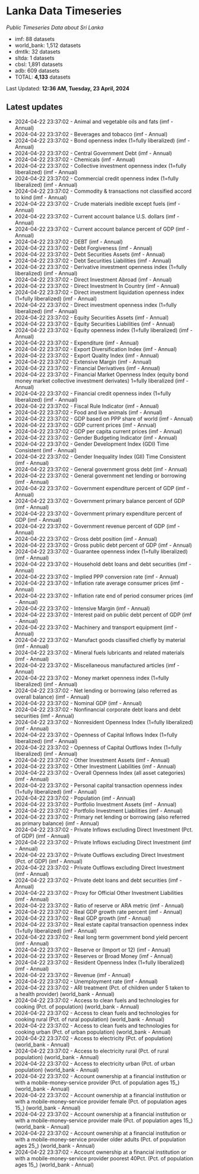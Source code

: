 # Lanka Data Timeseries
*Public Timeseries Data about Sri Lanka*

* imf: 88 datasets
* world_bank: 1,512 datasets
* dmtlk: 32 datasets
* sltda: 1 datasets
* cbsl: 1,891 datasets
* adb: 609 datasets
* TOTAL: **4,133** datasets

Last Updated: **12:36 AM, Tuesday, 23 April, 2024**

## Latest updates

* 2024-04-22 23:37:02 - Animal and vegetable oils and fats (imf - Annual)
* 2024-04-22 23:37:02 - Beverages and tobacco (imf - Annual)
* 2024-04-22 23:37:02 - Bond openness index (1=fully liberalized) (imf - Annual)
* 2024-04-22 23:37:02 - Central Government Debt (imf - Annual)
* 2024-04-22 23:37:02 - Chemicals (imf - Annual)
* 2024-04-22 23:37:02 - Collective investment openness index (1=fully liberalized) (imf - Annual)
* 2024-04-22 23:37:02 - Commercial credit openness index (1=fully liberalized) (imf - Annual)
* 2024-04-22 23:37:02 - Commodity & transactions not classified accord to kind (imf - Annual)
* 2024-04-22 23:37:02 - Crude materials inedible except fuels (imf - Annual)
* 2024-04-22 23:37:02 - Current account balance U.S. dollars (imf - Annual)
* 2024-04-22 23:37:02 - Current account balance percent of GDP (imf - Annual)
* 2024-04-22 23:37:02 - DEBT (imf - Annual)
* 2024-04-22 23:37:02 - Debt Forgiveness (imf - Annual)
* 2024-04-22 23:37:02 - Debt Securities Assets (imf - Annual)
* 2024-04-22 23:37:02 - Debt Securities Liabilities (imf - Annual)
* 2024-04-22 23:37:02 - Derivative investment openness index (1=fully liberalized) (imf - Annual)
* 2024-04-22 23:37:02 - Direct Investment Abroad (imf - Annual)
* 2024-04-22 23:37:02 - Direct Investment In Country (imf - Annual)
* 2024-04-22 23:37:02 - Direct investment liquidation openness index (1=fully liberalized) (imf - Annual)
* 2024-04-22 23:37:02 - Direct investment openness index (1=fully liberalized) (imf - Annual)
* 2024-04-22 23:37:02 - Equity Securities Assets (imf - Annual)
* 2024-04-22 23:37:02 - Equity Securities Liabilities (imf - Annual)
* 2024-04-22 23:37:02 - Equity openness index (1=fully liberalized) (imf - Annual)
* 2024-04-22 23:37:02 - Expenditure (imf - Annual)
* 2024-04-22 23:37:02 - Export Diversification Index (imf - Annual)
* 2024-04-22 23:37:02 - Export Quality Index (imf - Annual)
* 2024-04-22 23:37:02 - Extensive Margin (imf - Annual)
* 2024-04-22 23:37:02 - Financial Derivatives (imf - Annual)
* 2024-04-22 23:37:02 - Financial Market Openness Index (equity bond money market collective investment derivates) 1=fully liberalized (imf - Annual)
* 2024-04-22 23:37:02 - Financial credit openness index (1=fully liberalized) (imf - Annual)
* 2024-04-22 23:37:02 - Fiscal Rule Indicator (imf - Annual)
* 2024-04-22 23:37:02 - Food and live animals (imf - Annual)
* 2024-04-22 23:37:02 - GDP based on PPP share of world (imf - Annual)
* 2024-04-22 23:37:02 - GDP current prices (imf - Annual)
* 2024-04-22 23:37:02 - GDP per capita current prices (imf - Annual)
* 2024-04-22 23:37:02 - Gender Budgeting Indicator (imf - Annual)
* 2024-04-22 23:37:02 - Gender Development Index (GDI) Time Consistent (imf - Annual)
* 2024-04-22 23:37:02 - Gender Inequality Index (GII) Time Consistent (imf - Annual)
* 2024-04-22 23:37:02 - General government gross debt (imf - Annual)
* 2024-04-22 23:37:02 - General government net lending or borrowing (imf - Annual)
* 2024-04-22 23:37:02 - Government expenditure percent of GDP (imf - Annual)
* 2024-04-22 23:37:02 - Government primary balance percent of GDP (imf - Annual)
* 2024-04-22 23:37:02 - Government primary expenditure percent of GDP (imf - Annual)
* 2024-04-22 23:37:02 - Government revenue percent of GDP (imf - Annual)
* 2024-04-22 23:37:02 - Gross debt position (imf - Annual)
* 2024-04-22 23:37:02 - Gross public debt percent of GDP (imf - Annual)
* 2024-04-22 23:37:02 - Guarantee openness index (1=fully liberalized) (imf - Annual)
* 2024-04-22 23:37:02 - Household debt loans and debt securities (imf - Annual)
* 2024-04-22 23:37:02 - Implied PPP conversion rate (imf - Annual)
* 2024-04-22 23:37:02 - Inflation rate average consumer prices (imf - Annual)
* 2024-04-22 23:37:02 - Inflation rate end of period consumer prices (imf - Annual)
* 2024-04-22 23:37:02 - Intensive Margin (imf - Annual)
* 2024-04-22 23:37:02 - Interest paid on public debt percent of GDP (imf - Annual)
* 2024-04-22 23:37:02 - Machinery and transport equipment (imf - Annual)
* 2024-04-22 23:37:02 - Manufact goods classified chiefly by material (imf - Annual)
* 2024-04-22 23:37:02 - Mineral fuels lubricants and related materials (imf - Annual)
* 2024-04-22 23:37:02 - Miscellaneous manufactured articles (imf - Annual)
* 2024-04-22 23:37:02 - Money market openness index (1=fully liberalized) (imf - Annual)
* 2024-04-22 23:37:02 - Net lending or borrowing (also referred as overall balance) (imf - Annual)
* 2024-04-22 23:37:02 - Nominal GDP (imf - Annual)
* 2024-04-22 23:37:02 - Nonfinancial corporate debt loans and debt securities (imf - Annual)
* 2024-04-22 23:37:02 - Nonresident Openness Index (1=fully liberalized) (imf - Annual)
* 2024-04-22 23:37:02 - Openness of Capital Inflows Index (1=fully liberalized) (imf - Annual)
* 2024-04-22 23:37:02 - Openness of Capital Outflows Index (1=fully liberalized) (imf - Annual)
* 2024-04-22 23:37:02 - Other Investment Assets (imf - Annual)
* 2024-04-22 23:37:02 - Other Investment Liabilities (imf - Annual)
* 2024-04-22 23:37:02 - Overall Openness Index (all asset categories) (imf - Annual)
* 2024-04-22 23:37:02 - Personal capital transaction openness index (1=fully liberalized) (imf - Annual)
* 2024-04-22 23:37:02 - Population (imf - Annual)
* 2024-04-22 23:37:02 - Portfolio Investment Assets (imf - Annual)
* 2024-04-22 23:37:02 - Portfolio Investment Liabilities (imf - Annual)
* 2024-04-22 23:37:02 - Primary net lending or borrowing (also referred as primary balance) (imf - Annual)
* 2024-04-22 23:37:02 - Private Inflows excluding Direct Investment (Pct. of GDP) (imf - Annual)
* 2024-04-22 23:37:02 - Private Inflows excluding Direct Investment (imf - Annual)
* 2024-04-22 23:37:02 - Private Outflows excluding Direct Investment (Pct. of GDP) (imf - Annual)
* 2024-04-22 23:37:02 - Private Outflows excluding Direct Investment (imf - Annual)
* 2024-04-22 23:37:02 - Private debt loans and debt securities (imf - Annual)
* 2024-04-22 23:37:02 - Proxy for Official Other Investment Liabilities (imf - Annual)
* 2024-04-22 23:37:02 - Ratio of reserve or ARA metric (imf - Annual)
* 2024-04-22 23:37:02 - Real GDP growth rate percent (imf - Annual)
* 2024-04-22 23:37:02 - Real GDP growth (imf - Annual)
* 2024-04-22 23:37:02 - Real estate capital transaction openness index (1=fully liberalized) (imf - Annual)
* 2024-04-22 23:37:02 - Real long term government bond yield percent (imf - Annual)
* 2024-04-22 23:37:02 - Reserve or (Import or 12) (imf - Annual)
* 2024-04-22 23:37:02 - Reserves or Broad Money (imf - Annual)
* 2024-04-22 23:37:02 - Resident Openness Index (1=fully liberalized) (imf - Annual)
* 2024-04-22 23:37:02 - Revenue (imf - Annual)
* 2024-04-22 23:37:02 - Unemployment rate (imf - Annual)
* 2024-04-22 23:37:02 - ARI treatment (Pct. of children under 5 taken to a health provider) (world_bank - Annual)
* 2024-04-22 23:37:02 - Access to clean fuels and technologies for cooking (Pct. of population) (world_bank - Annual)
* 2024-04-22 23:37:02 - Access to clean fuels and technologies for cooking rural (Pct. of rural population) (world_bank - Annual)
* 2024-04-22 23:37:02 - Access to clean fuels and technologies for cooking urban (Pct. of urban population) (world_bank - Annual)
* 2024-04-22 23:37:02 - Access to electricity (Pct. of population) (world_bank - Annual)
* 2024-04-22 23:37:02 - Access to electricity rural (Pct. of rural population) (world_bank - Annual)
* 2024-04-22 23:37:02 - Access to electricity urban (Pct. of urban population) (world_bank - Annual)
* 2024-04-22 23:37:02 - Account ownership at a financial institution or with a mobile-money-service provider (Pct. of population ages 15_) (world_bank - Annual)
* 2024-04-22 23:37:02 - Account ownership at a financial institution or with a mobile-money-service provider female (Pct. of population ages 15_) (world_bank - Annual)
* 2024-04-22 23:37:02 - Account ownership at a financial institution or with a mobile-money-service provider male (Pct. of population ages 15_) (world_bank - Annual)
* 2024-04-22 23:37:02 - Account ownership at a financial institution or with a mobile-money-service provider older adults (Pct. of population ages 25_) (world_bank - Annual)
* 2024-04-22 23:37:02 - Account ownership at a financial institution or with a mobile-money-service provider poorest 40Pct. (Pct. of population ages 15_) (world_bank - Annual)